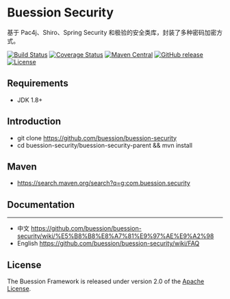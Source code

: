 # Buession Security

基于 Pac4j、Shiro、Spring Security 和极验的安全类库，封装了多种密码加密方式。

[![Build Status](https://travis-ci.org/buession/buession-security.svg?branch=master)](https://travis-ci.org/buession/buession-security)
[![Coverage Status](https://img.shields.io/codecov/c/github/buession/buession-security/master.svg)](https://codecov.io/github/buession/buession-security?branch=master&view=all#sort=coverage&dir=asc)
[![Maven Central](https://img.shields.io/maven-central/v/com.buession.security/buession-security-core.svg)](https://search.maven.org/search?q=g:com.buession.security)
[![GitHub release](https://img.shields.io/github/release/buession/buession-security.svg)](https://github.com/buession/buession-security/releases)
[![License](https://img.shields.io/badge/license-Apache%202-4EB1BA.svg)](https://www.apache.org/licenses/LICENSE-2.0.html)

## Requirements

- JDK 1.8+

## Introduction

- git clone https://github.com/buession/buession-security
- cd buession-security/buession-security-parent && mvn install

## Maven

- https://search.maven.org/search?q=g:com.buession.security

## Documentation
---

- 中文 https://github.com/buession/buession-security/wiki/%E5%B8%B8%E8%A7%81%E9%97%AE%E9%A2%98
- English https://github.com/buession/buession-security/wiki/FAQ

## License

The Buession Framework is released under version 2.0 of the [Apache License](https://www.apache.org/licenses/LICENSE-2.0).